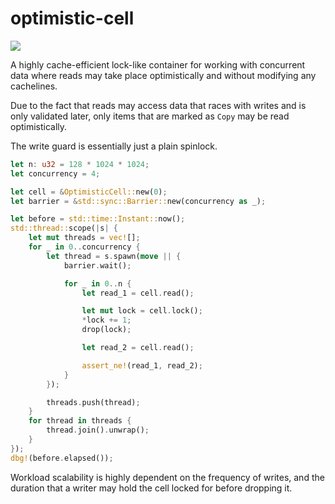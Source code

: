 # optimistic-cell

<a href="https://docs.rs/optimistic-cell"><img src="https://docs.rs/optimistic-cell/badge.svg"></a>

A highly cache-efficient lock-like container for working with concurrent data where
reads may take place optimistically and without modifying any cachelines.

Due to the fact that reads may access data that races with writes and is
only validated later, only items that are marked as `Copy` may be read optimistically.

The write guard is essentially just a plain spinlock.

```rust
let n: u32 = 128 * 1024 * 1024;
let concurrency = 4;

let cell = &OptimisticCell::new(0);
let barrier = &std::sync::Barrier::new(concurrency as _);

let before = std::time::Instant::now();
std::thread::scope(|s| {
    let mut threads = vec![];
    for _ in 0..concurrency {
        let thread = s.spawn(move || {
            barrier.wait();

            for _ in 0..n {
                let read_1 = cell.read();

                let mut lock = cell.lock();
                *lock += 1;
                drop(lock);

                let read_2 = cell.read();

                assert_ne!(read_1, read_2);
            }
        });

        threads.push(thread);
    }
    for thread in threads {
        thread.join().unwrap();
    }
});
dbg!(before.elapsed());
```

Workload scalability is highly dependent on the frequency of writes, and the
duration that a writer may hold the cell locked for before dropping it.
